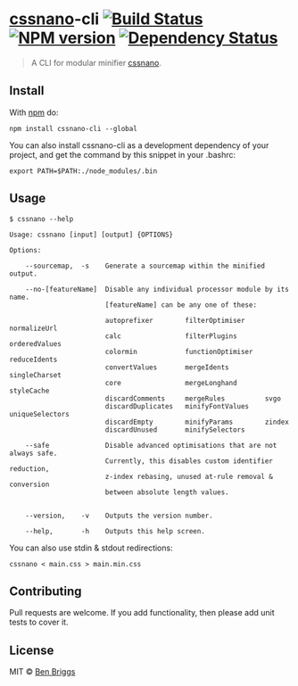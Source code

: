 # [cssnano]-cli [![Build Status](https://travis-ci.org/ben-eb/cssnano-cli.svg?branch=master)][ci] [![NPM version](https://badge.fury.io/js/cssnano-cli.svg)][npm] [![Dependency Status](https://gemnasium.com/ben-eb/cssnano-cli.svg)][deps]

> A CLI for modular minifier [cssnano].

## Install

With [npm](https://npmjs.org/package/cssnano-cli) do:

```
npm install cssnano-cli --global
```

You can also install cssnano-cli as a development dependency of your project,
and get the command by this snippet in your .bashrc:

```
export PATH=$PATH:./node_modules/.bin
```

## Usage

```
$ cssnano --help

Usage: cssnano [input] [output] {OPTIONS}

Options:

    --sourcemap,  -s    Generate a sourcemap within the minified output.

    --no-[featureName]  Disable any individual processor module by its name.
                        [featureName] can be any one of these:

                        autoprefixer        filterOptimiser     normalizeUrl
                        calc                filterPlugins       orderedValues
                        colormin            functionOptimiser   reduceIdents
                        convertValues       mergeIdents         singleCharset
                        core                mergeLonghand       styleCache
                        discardComments     mergeRules          svgo
                        discardDuplicates   minifyFontValues    uniqueSelectors
                        discardEmpty        minifyParams        zindex
                        discardUnused       minifySelectors

    --safe              Disable advanced optimisations that are not always safe.
                        Currently, this disables custom identifier reduction,
                        z-index rebasing, unused at-rule removal & conversion
                        between absolute length values.


    --version,    -v    Outputs the version number.

    --help,       -h    Outputs this help screen.
```

You can also use stdin & stdout redirections:

```
cssnano < main.css > main.min.css
```

## Contributing

Pull requests are welcome. If you add functionality, then please add unit tests
to cover it.

## License

MIT © [Ben Briggs](http://beneb.info)

[ci]:      https://travis-ci.org/ben-eb/cssnano-cli
[deps]:    https://gemnasium.com/ben-eb/cssnano-cli
[npm]:     http://badge.fury.io/js/cssnano-cli
[cssnano]: https://github.com/ben-eb/cssnano